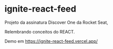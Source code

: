 # ignite-react-feed

Projeto da assinatura Discover One da Rocket Seat,

Relembrando conceitos do REACT.

Demo em https://ignite-react-feed.vercel.app/
 
